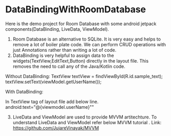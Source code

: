 # DataBindingWithRoomDatabase

Here is the demo project for Room Database with some android jetpack components(DataBinding, LiveData, ViewModel).

1. Room Database is an alternative to SQLite. It is very easy and helps to remove a lot of boiler plate code. We can perform CRUD operations with just Annotations rather than writing a lot of code.
2. DataBinding is very helpful to assign data to the widgets(TextView,EditText,Button) directly in the layout file. This removes the need to call any of the Java/Kotlin code.

Without DataBinding:
TextView textView = findViewById(R.id.sample_text);
textView.setText(viewModel.getUserName());

With DataBinding:

In TextView tag of layout file add below line.
    android:text="@{viewmodel.userName}""
    
3. LiveData and ViewModel are used to provide MVVM artitechture. To understand LiveData and ViewModel refer below MVVM tutorial .
Link: https://github.com/JujareVinayak/MVVM
